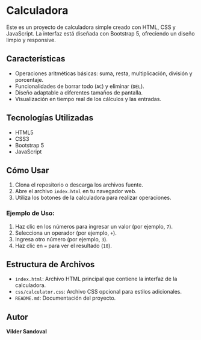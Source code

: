 # Calculadora

Este es un proyecto de calculadora simple creado con HTML, CSS y JavaScript. La interfaz está diseñada con Bootstrap 5, ofreciendo un diseño limpio y responsive.

## Características

- Operaciones aritméticas básicas: suma, resta, multiplicación, división y porcentaje.
- Funcionalidades de borrar todo (`AC`) y eliminar (`DEL`).
- Diseño adaptable a diferentes tamaños de pantalla.
- Visualización en tiempo real de los cálculos y las entradas.

## Tecnologías Utilizadas

- HTML5
- CSS3
- Bootstrap 5
- JavaScript

## Cómo Usar

1. Clona el repositorio o descarga los archivos fuente.
2. Abre el archivo `index.html` en tu navegador web.
3. Utiliza los botones de la calculadora para realizar operaciones.

### Ejemplo de Uso:

1. Haz clic en los números para ingresar un valor (por ejemplo, `7`).
2. Selecciona un operador (por ejemplo, `+`).
3. Ingresa otro número (por ejemplo, `3`).
4. Haz clic en `=` para ver el resultado (`10`).

## Estructura de Archivos

- `index.html`: Archivo HTML principal que contiene la interfaz de la calculadora.
- `css/calculator.css`: Archivo CSS opcional para estilos adicionales.
- `README.md`: Documentación del proyecto.

## Autor

**Vilder Sandoval**

